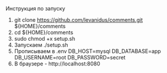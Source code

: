 Инструкция по запуску

1. git clone https://github.com/levanidus/comments.git ${HOME}/comments
2. cd ${HOME}/comments
3. sudo chmod +x setup.sh  
4. Запускаем ./setup.sh
5. Прописываем в .env
DB_HOST=mysql
DB_DATABASE=app
DB_USERNAME=root
DB_PASSWORD=secret 
6. В браузере - http://localhost:8080
